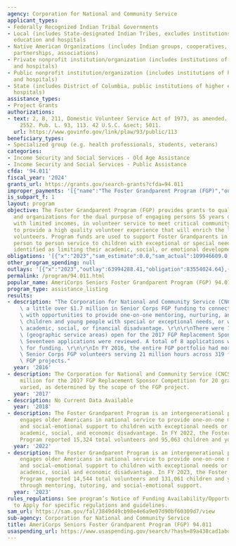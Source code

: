 ```yaml
---
agency: Corporation for National and Community Service
applicant_types:
- Federally Recognized Indian Tribal Governments
- Local (includes State-designated Indian Tribes, excludes institutions of higher
  education and hospitals
- Native American Organizations (includes Indian groups, cooperatives, corporations,
  partnerships, associations)
- Private nonprofit institution/organization (includes institutions of higher education
  and hospitals)
- Public nonprofit institution/organization (includes institutions of higher education
  and hospitals)
- State (includes District of Columbia, public institutions of higher education and
  hospitals)
assistance_types:
- Project Grants
authorizations:
- text: 2, B, 211, Domestic Volunteer Service Act of 1973, as amended.. 45 CFR Part
    2552. Pub. L. 93, 113. 42 U.S.C. &sect; 5011.
  url: https://www.govinfo.gov/link/plaw/93/public/113
beneficiary_types:
- Specialized group (e.g. health professionals, students, veterans)
categories:
- Income Security and Social Services - Old Age Assistance
- Income Security and Social Services - Public Assistance
cfda: '94.011'
fiscal_year: '2024'
grants_url: https://grants.gov/search-grants?cfda=94.011
improper_payments: '[{"name":"The Foster Grandparent Program (FGP)","outlays":90630000.0,"improper_payments":2830000.0,"insufficient_payment":13140000.0,"high_priority":false,"related_programs":[]}]'
is_subpart_f: 1
layout: program
objective: The Foster Grandparent Program (FGP) provides grants to qualified agencies
  and organizations for the dual purpose of engaging persons 55 years of age or older,
  with limited incomes, in volunteer service to meet critical community needs; and
  to provide a high quality volunteer experience that will enrich the lives of the
  volunteers. Program funds are used to support Foster Grandparents in providing supportive,
  person to person service to children with exceptional or special needs or in circumstances
  identified as limiting their academic, social, or emotional development.
obligations: '[{"x":"2023","sam_estimate":0.0,"sam_actual":109946609.0,"usa_spending_actual":85248768.03},{"x":"2024","sam_estimate":0.0,"sam_actual":103953325.0,"usa_spending_actual":93434076.28},{"x":"2025","sam_estimate":0.0,"sam_actual":103953325.0,"usa_spending_actual":-11631590.39}]'
other_program_spending: null
outlays: '[{"x":"2023","outlay":63994288.41,"obligation":83554024.64},{"x":"2024","outlay":22264234.46,"obligation":37746716.1},{"x":"2025","outlay":0.0,"obligation":0.0}]'
permalink: /program/94.011.html
popular_name: AmeriCorps Seniors Foster Grandparent Program (FGP) 94.011
program_type: assistance_listing
results:
- description: "The Corporation for National and Community Service (CNCS) awarded\
    \ a little over $1.7 million in Senior Corps FGP funding to connect FGP volunteers\
    \ with opportunities to provide one-on-one mentoring, nurturing, and support to\
    \ children and young people with special or exceptional needs, or who are at an\
    \ academic, social, or financial disadvantage. \r\n\r\nThere were 16 funding opportunities\
    \ (geographic service areas) open for the 2017 FGP Replacement Sponsor Competition.\
    \ Seventeen applications were reviewed. A total of 8 applications were awarded\
    \ for funding. \r\n\r\nIn FY 2016, the entire FGP portfolio had more than 25,000\
    \ Senior Corps FGP volunteers serving 21 million hours across 319 federally-funded\
    \ FGP projects."
  year: '2016'
- description: The Corporation for National and Community Service (CNCS) awarded $4.4
    million for the 2017 FGP Replacement Sponsor Competition for 20 grants. The awards
    varied, as determined by the scope of the FGP project.
  year: '2017'
- description: No Current Data Available
  year: '2018'
- description: The Foster Grandparent Program is an intergenerational program that
    engages older Americans in national service to provide one-on-one mentoring, tutoring,
    and social-emotional support to children with exceptional needs or who have an
    academic, social, and economic disadvantage. In FY 2022, the Foster Grandparent
    Program reported 15,324 total volunteers and 95,063 children and youth served.
  year: '2022'
- description: The Foster Grandparent Program is an intergenerational program that
    engages older Americans in national service to provide one-on-one mentoring, tutoring,
    and social-emotional support to children with exceptional needs or who have an
    academic, social and economic disadvantage. In FY 2023, the Foster Grandparent
    Program reported 14,544 total volunteers and 131,061 children and youth engaged
    through mentoring, tutoring, and social-emotional support.
  year: '2023'
rules_regulations: See program’s Notice of Funding Availability/Opportunity or Invitation
  to Apply for specific regulations and guidelines.
sam_url: https://sam.gov/fal/3849d49cb98e4e6a9e07d90bf60309d7/view
sub-agency: Corporation for National and Community Service
title: AmeriCorps Seniors Foster Grandparent Program (FGP) 94.011
usaspending_url: https://www.usaspending.gov/search/?hash=89a438cad1abd75e621bd32bcf8486c3
---
```


